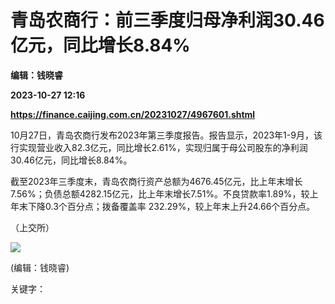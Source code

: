 # 青岛农商行：前三季度归母净利润30.46亿元，同比增长8.84%
**编辑：钱晓睿**

**2023-10-27 12:16**

**https://finance.caijing.com.cn/20231027/4967601.shtml**

10月27日，青岛农商行发布2023年第三季度报告。报告显示，2023年1-9月，该行实现营业收入82.3亿元，同比增长2.61%，实现归属于母公司股东的净利润30.46亿元，同比增长8.84%。

截至2023年三季度末，青岛农商行资产总额为4676.45亿元，比上年末增长7.56%；负债总额4282.15亿元，比上年末增长7.51%。不良贷款率1.89%，较上年末下降0.3个百分点；拨备覆盖率 232.29%，较上年末上升24.66个百分点。

（上交所）

![](https://tx1.cdn.caijing.com.cn/2014-03-27/114048455.jpg)

(编辑：钱晓睿)

关键字：